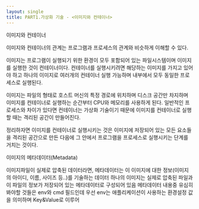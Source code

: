 ```yaml
---
layout: single
title: PART1.가상화 기술 - <이미지와 컨테이너>
---
```


이미지와 컨테이너



이미지와 컨테이너의 관계는 프로그램과 프로세스의 관계와 비슷하게 이해할 수 있다.

이미지는 프로그램이 실행되기 위한 환경이 모두 포함되어 있는 파일시스템이며 이미지를 실행한 것이 컨테이너이다.
컨테이너를 실행시키려면 해당하는 이미지를 가지고 있어야 하고 하나의 이미지로 여러개의 컨테이너 실행 가능하며 내부에서 모두
동일한 프로세스로 실행된다.

이미지는 파일의 형태로 호스트 머신의 특정 경로에 위치하며 디스크 공간만 차지하며 이미지를 컨테이너로 실행하는 순간부터
CPU와 메모리를 사용하게 된다. 
일반적인 프로세스와 차이가 있다면 컨테이너는 가상화 기술이기 때문에 이미지를 컨테이너로 실행할 때는 격리된 공간이 만들어진다.

정리하자면 이미지를 컨테이너로 실행시키는 것은 이미지에 저장되어 있는 모든 요소들을 격리된 공간으로 만든 다음에 그 안에서 프로그램을
프로세스로 실행시키는 단계를 거치는 것이다.



이미지의 메타데이터(Metadata)

이미지파일이 실제로 압축된 데이터라면, 메타데이터는 이 이미지에 대한 정보(이미지의 아이디, 이름, 사이즈 등..)를 기술하는 데이터
하나의 이미지는 실제로 압축된 파일과 이 파일의 정보가 저장되어 있는 메타데이터로 구성되어 있음
메타데이터 내용중 유심히 봐야할 것들은 env와 cmd 필드인데 우선
env는 애플리케이션이 사용하는 환경설정 값을 의미하며 Key&Value로 이루어





